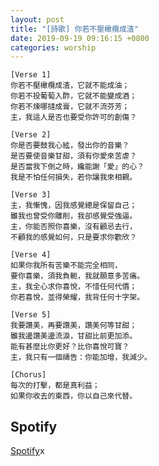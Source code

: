 ```yaml
---
layout: post
title: "[詩歌] 你若不壓橄欖成渣"
date: 2019-09-19 09:16:15 +0800
categories: worship
---
```


```
[Verse 1]
你若不壓橄欖成渣，它就不能成油；
你若不投葡萄入酢，它就不能變成酒；
你若不煉哪撻成膏，它就不流芬芳；
主，我這人是否也要受你許可的創傷？

[Verse 2]
你是否要鼓我心絃，發出你的音樂？
是否要使音樂甘甜，須有你愛來苦虐？
是否當我下倒之時，纔能謝「愛」的心？
我是不怕任何損失，若你讓我來相親。

[Verse 3]
主，我慚愧，因我感覺總是保留自己；
雖我也曾受你雕削，我卻感覺受強逼。
主，你能否照你喜樂，沒有顧忌去行，
不顧我的感覺如何，只是要求你歡欣？

[Verse 4]
如果你我所有苦樂不能完全相同，
要你喜樂，須我負軛，我就願意多苦痛。
主，我全心求你喜悅，不惜任何代價；
你若喜悅，並得榮耀，我背任何十字架。

[Verse 5]
我要讚美，再要讚美，讚美何等甘甜；
雖我邊讚美邊流淚，甘甜比前更加添。
能有甚麼比你更好？比你喜悅可寶？
主，我只有一個禱告：你能加增，我減少。

[Chorus]
每次的打擊，都是真利益；
如果你收去的東西，你以自己來代替。
```

## Spotify
[Spotify](https://open.spotify.com/track/4UOJJewzjYGEhvEss8bRN1?si=1gE0oRUoSVWrY0qliqip8w)x